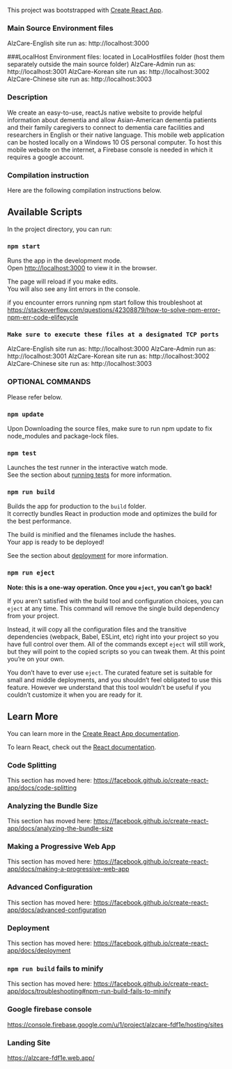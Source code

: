 This project was bootstrapped with [Create React App](https://github.com/facebook/create-react-app).

### Main Source Environment files

AlzCare-English site run as: http://localhost:3000

###LocalHost Environment files: located in LocalHostfiles folder (host them separately outside the main source folder)
AlzCare-Admin run as: http://localhost:3001
AlzCare-Korean site run as: http://localhost:3002
AlzCare-Chinese site run as: http://localhost:3003

### Description

We create an easy-to-use, reactJs native website to provide helpful information about dementia and allow Asian-American dementia patients and their family caregivers to connect to dementia care facilities and researchers in English or their native language. This mobile web application can be hosted locally on a Windows 10 OS personal computer. To host this mobile website on the internet, a Firebase console is needed in which it requires a google account.

### Compilation instruction

Here are the following compilation instructions below.

## Available Scripts

In the project directory, you can run:

### `npm start`

Runs the app in the development mode.<br />
Open [http://localhost:3000](http://localhost:3000) to view it in the browser.

The page will reload if you make edits.<br />
You will also see any lint errors in the console.

if you encounter errors running npm start follow this troubleshoot at
https://stackoverflow.com/questions/42308879/how-to-solve-npm-error-npm-err-code-elifecycle

### `Make sure to execute these files at a designated TCP ports`

AlzCare-English site run as: http://localhost:3000
AlzCare-Admin run as: http://localhost:3001
AlzCare-Korean site run as: http://localhost:3002
AlzCare-Chinese site run as: http://localhost:3003

### OPTIONAL COMMANDS

Please refer below.

### `npm update`

Upon Downloading the source files, make sure to run npm update to fix node_modules and package-lock files.

### `npm test`

Launches the test runner in the interactive watch mode.<br />
See the section about [running tests](https://facebook.github.io/create-react-app/docs/running-tests) for more information.

### `npm run build`

Builds the app for production to the `build` folder.<br />
It correctly bundles React in production mode and optimizes the build for the best performance.

The build is minified and the filenames include the hashes.<br />
Your app is ready to be deployed!

See the section about [deployment](https://facebook.github.io/create-react-app/docs/deployment) for more information.

### `npm run eject`

**Note: this is a one-way operation. Once you `eject`, you can’t go back!**

If you aren’t satisfied with the build tool and configuration choices, you can `eject` at any time. This command will remove the single build dependency from your project.

Instead, it will copy all the configuration files and the transitive dependencies (webpack, Babel, ESLint, etc) right into your project so you have full control over them. All of the commands except `eject` will still work, but they will point to the copied scripts so you can tweak them. At this point you’re on your own.

You don’t have to ever use `eject`. The curated feature set is suitable for small and middle deployments, and you shouldn’t feel obligated to use this feature. However we understand that this tool wouldn’t be useful if you couldn’t customize it when you are ready for it.

## Learn More

You can learn more in the [Create React App documentation](https://facebook.github.io/create-react-app/docs/getting-started).

To learn React, check out the [React documentation](https://reactjs.org/).

### Code Splitting

This section has moved here: https://facebook.github.io/create-react-app/docs/code-splitting

### Analyzing the Bundle Size

This section has moved here: https://facebook.github.io/create-react-app/docs/analyzing-the-bundle-size

### Making a Progressive Web App

This section has moved here: https://facebook.github.io/create-react-app/docs/making-a-progressive-web-app

### Advanced Configuration

This section has moved here: https://facebook.github.io/create-react-app/docs/advanced-configuration

### Deployment

This section has moved here: https://facebook.github.io/create-react-app/docs/deployment

### `npm run build` fails to minify

This section has moved here: https://facebook.github.io/create-react-app/docs/troubleshooting#npm-run-build-fails-to-minify

### Google firebase console

https://console.firebase.google.com/u/1/project/alzcare-fdf1e/hosting/sites

### Landing Site

https://alzcare-fdf1e.web.app/


